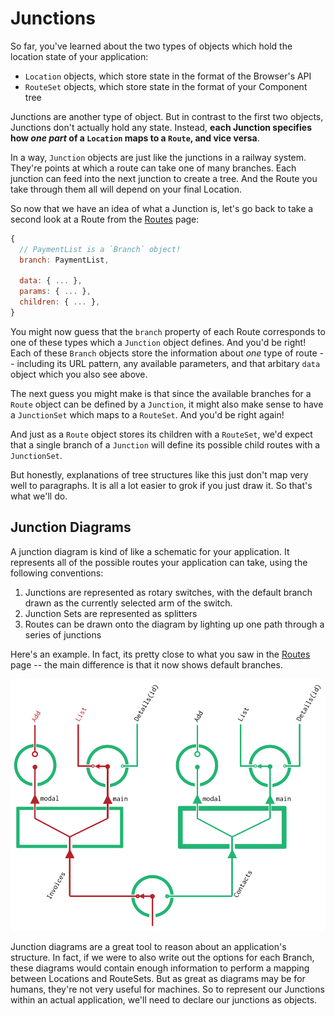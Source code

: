 # Junctions

So far, you've learned about the two types of objects which hold the location state of your application:

- `Location` objects, which store state in the format of the Browser's API
- `RouteSet` objects, which store state in the format of your Component tree

Junctions are another type of object. But in contrast to the first two objects, Junctions don't actually hold any state. Instead, **each Junction specifies how *one part* of a `Location` maps to a `Route`, and vice versa**.

In a way, `Junction` objects are just like the junctions in a railway system. They're points at which a route can take one of many branches. Each junction can feed into the next junction to create a tree. And the Route you take through them all will depend on your final Location.

So now that we have an idea of what a Junction is, let's go back to take a second look at a Route from the [Routes](Routes.md) page:

```js
{
  // PaymentList is a `Branch` object!
  branch: PaymentList,
  
  data: { ... },
  params: { ... },
  children: { ... },
}
```

You might now guess that the `branch` property of each Route corresponds to one of these types which a `Junction` object defines. And you'd be right! Each of these `Branch` objects store the information about *one* type of route -- including its URL pattern, any available parameters, and that arbitary `data` object which you also see above.

The next guess you might make is that since the available branches for a `Route` object can be defined by a `Junction`, it might also make sense to have a `JunctionSet` which maps to a `RouteSet`. And you'd be right again!

And just as a `Route` object stores its children with a `RouteSet`, we'd expect that a single branch of a `Junction` will define its possible child routes with a `JunctionSet`.

But honestly, explanations of tree structures like this just don't map very well to paragraphs. It is all a lot easier to grok if you just draw it. So that's what we'll do.

## Junction Diagrams

A junction diagram is kind of like a schematic for your application. It represents all of the possible routes your application can take, using the following conventions:

1. Junctions are represented as rotary switches, with the default branch drawn as the currently selected arm of the switch.
2. Junction Sets are represented as splitters
3. Routes can be drawn onto the diagram by lighting up one path through a series of junctions

Here's an example. In fact, its pretty close to what you saw in the [Routes](Routes.md) page -- the main difference is that it now shows default branches.

![Junction Diagram](junction-diagram.png)

Junction diagrams are a great tool to reason about an application's structure. In fact, if we were to also write out the options for each Branch, these diagrams would contain enough information to perform a mapping between Locations and RouteSets. But as great as diagrams may be for humans, they're not very useful for machines. So to represent our Junctions within an actual application, we'll need to declare our junctions as objects.

